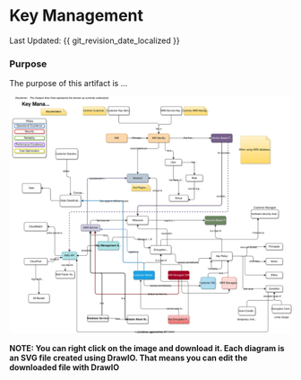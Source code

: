 # Key Management
Last Updated: {{ git_revision_date_localized }}

### Purpose
The purpose of this artifact is ...


![](../images/aws-key-management-subject-area.drawio..svg)

__NOTE: You can right click on the image and download it. Each diagram is an SVG file created using DrawIO. That means you can edit the downloaded file with DrawIO__
